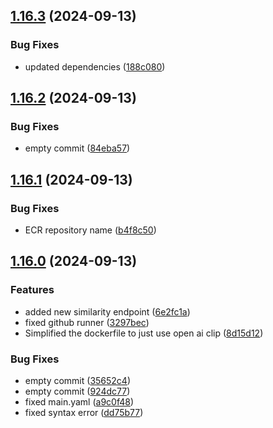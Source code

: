 ## [1.16.3](https://github.com/intenttechnologies/multi2vec-clip-inference-basket/compare/v1.16.2...v1.16.3) (2024-09-13)


### Bug Fixes

* updated dependencies ([188c080](https://github.com/intenttechnologies/multi2vec-clip-inference-basket/commit/188c080bba3eb03c28c529a003c50e754e0c7c9c))

## [1.16.2](https://github.com/intenttechnologies/multi2vec-clip-inference-basket/compare/v1.16.1...v1.16.2) (2024-09-13)


### Bug Fixes

* empty commit ([84eba57](https://github.com/intenttechnologies/multi2vec-clip-inference-basket/commit/84eba5718d5cb487f87cbd3ad93c187023eb2bc3))

## [1.16.1](https://github.com/intenttechnologies/multi2vec-clip-inference-basket/compare/v1.16.0...v1.16.1) (2024-09-13)


### Bug Fixes

* ECR repository name ([b4f8c50](https://github.com/intenttechnologies/multi2vec-clip-inference-basket/commit/b4f8c5097f63eed0679f43d0c9a8f35e06862c0d))

## [1.16.0](https://github.com/intenttechnologies/multi2vec-clip-inference-basket/compare/6e2fc1a336c2a876434e6984734276d759b3a9ca...v1.16.0) (2024-09-13)


### Features

* added new similarity endpoint ([6e2fc1a](https://github.com/intenttechnologies/multi2vec-clip-inference-basket/commit/6e2fc1a336c2a876434e6984734276d759b3a9ca))
* fixed github runner ([3297bec](https://github.com/intenttechnologies/multi2vec-clip-inference-basket/commit/3297bec120f1dfc781e963441c10cd781684466a))
* Simplified the dockerfile to just use open ai clip ([8d15d12](https://github.com/intenttechnologies/multi2vec-clip-inference-basket/commit/8d15d122dd45439a7e655aa30e06624f13621fb9))


### Bug Fixes

* empty commit ([35652c4](https://github.com/intenttechnologies/multi2vec-clip-inference-basket/commit/35652c4b0473be7bfcf06261daf55127e888efa4))
* empty commit ([924dc77](https://github.com/intenttechnologies/multi2vec-clip-inference-basket/commit/924dc77845bfc5e20adcec0ab267c8abd2e34445))
* fixed main.yaml ([a9c0f48](https://github.com/intenttechnologies/multi2vec-clip-inference-basket/commit/a9c0f488e96c0246320e8d73a2b9681abc3ebca9))
* fixed syntax error ([dd75b77](https://github.com/intenttechnologies/multi2vec-clip-inference-basket/commit/dd75b7709a786b25b1b793bbf7df7fe0fe0d3fc9))

